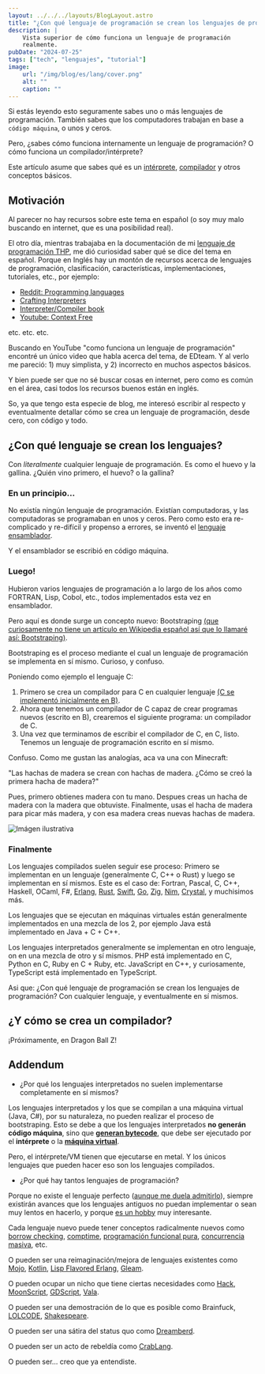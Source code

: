 ```yaml
---
layout: ../../../layouts/BlogLayout.astro
title: "¿Con qué lenguaje de programación se crean los lenguajes de programación?"
description: |
    Vista superior de cómo funciona un lenguaje de programación
    realmente.
pubDate: "2024-07-25"
tags: ["tech", "lenguajes", "tutorial"]
image: 
    url: "/img/blog/es/lang/cover.png"
    alt: ""
    caption: ""
---
```


Si estás leyendo esto seguramente sabes uno o más lenguajes
de programación. También sabes que los computadores trabajan
en base a `código máquina`, o unos y ceros.

Pero, ¿sabes cómo funciona internamente un lenguaje de programación?
O cómo funciona un compilador/intérprete?

Este artículo asume que sabes qué es un
[intérprete](https://es.wikipedia.org/wiki/Int%C3%A9rprete_(inform%C3%A1tica)),
[compilador](https://es.wikipedia.org/wiki/Compilador)
y otros conceptos básicos.


## Motivación

Al parecer no hay recursos sobre este tema en español (o soy
muy malo buscando en internet, que es una posibilidad real).

El otro día, mientras trabajaba en la documentación de mi
[lenguaje de programación THP](https://thp.araozu.dev/),
me dió curiosidad saber qué se dice del tema en español.
Porque en Inglés hay un montón de recursos acerca de lenguajes
de programación, clasificación, características, implementaciones,
tutoriales, etc., por ejemplo:

- [Reddit: Programming languages](https://old.reddit.com/r/ProgrammingLanguages/)
- [Crafting Interpreters](https://craftinginterpreters.com/)
- [Interpreter/Compiler book](https://interpreterbook.com/)
- [Youtube: Context Free](https://www.youtube.com/@contextfree)

etc. etc. etc.

Buscando en YouTube "como funciona un lenguaje de programación"
encontré un único video que habla acerca del tema, de EDteam.
Y al verlo me pareció: 1) muy simplista, y 2) incorrecto en
muchos aspectos básicos.

Y bien puede ser que no sé buscar cosas en internet, pero como
es común en el área, casi todos los recursos buenos están en
inglés.

So, ya que tengo esta especie de blog, me interesó escribir
al respecto y eventualmente detallar cómo se crea un
lenguaje de programación, desde cero, con código y todo.


## ¿Con qué lenguaje se crean los lenguajes?

Con *literalmente* cualquier lenguaje de programación.
Es como el huevo y la gallina. ¿Quién vino primero, el huevo?
o la gallina?


### En un principio...

No existía ningún lenguaje de programación. Existían computadoras,
y las computadoras se programaban en unos y ceros.
Pero como esto era re-complicado y re-difícil y propenso a errores,
se inventó el [lenguaje ensamblador](https://es.wikipedia.org/wiki/Lenguaje_ensamblador).

Y el ensamblador se escribió en código máquina.


### Luego!

Hubieron varios lenguajes de programación a lo largo de los años
como FORTRAN, Lisp, Cobol, etc., todos implementados esta vez en
ensamblador.

Pero aquí es donde surge un concepto nuevo: Bootstraping
[(que curiosamente no tiene un artículo en Wikipedia español así que
lo llamaré así: Bootstraping)](https://en.wikipedia.org/wiki/Bootstrapping_%28compilers%29).

Bootstraping es el proceso mediante el cual un lenguaje de
programación se implementa en sí mismo. Curioso, y confuso.

Poniendo como ejemplo el lenguaje C:

1. Primero se crea un compilador para C en cualquier lenguaje
    [(C se implementó inicialmente en B)](https://www.bell-labs.com/usr/dmr/www/chist.html).
2. Ahora que tenemos un compilador de C capaz de crear programas
    nuevos (escrito en B), crearemos el siguiente programa:
    un compilador de C.
3. Una vez que terminamos de escribir el compilador de C, en C,
    listo. Tenemos un lenguaje de programación escrito en sí mismo.

Confuso. Como me gustan las analogías, aca va una con Minecraft:

"Las hachas de madera se crean con hachas de madera. ¿Cómo
se creó la primera hacha de madera?"

Pues, primero obtienes madera con tu mano. Despues creas un
hacha de madera con la madera que obtuviste.
Finalmente, usas el hacha de madera para picar más madera,
y con esa madera creas nuevas hachas de madera.

![Imágen ilustrativa](/img/blog/es/lang/minecraft.jpg)


### Finalmente

Los lenguajes compilados suelen seguir ese
proceso: Primero se implementan en un lenguaje (generalmente
C, C++ o Rust) y luego se implementan en sí mismos. Este es el
caso de: Fortran, Pascal, C, C++, Haskell, OCaml,
F#, [Erlang](https://www.erlang.org/),
[Rust](https://www.rust-lang.org/), [Swift](https://swift.org/),
[Go](https://go.dev/), [Zig](https://ziglang.org/),
[Nim](https://nim-lang.org/), [Crystal](https://crystal-lang.org/),
y muchisimos más.

Los lenguajes que se ejecutan en máquinas virtuales
están generalmente implementados en una mezcla de los 2,
por ejemplo Java está implementado en Java + C + C++.

Los lenguajes interpretados generalmente se implementan en otro
lenguaje, on en una mezcla de otro y sí mismos.
PHP está implementado en C, Python en C, Ruby en C + Ruby, etc.
JavaScript en C++, y curiosamente, TypeScript está implementado
en TypeScript.

Asi que: ¿Con qué lenguaje de programación se crean los
lenguajes de programación? Con cualquier lenguaje, y eventualmente
en sí mismos.


## ¿Y cómo se crea un compilador?

¡Próximamente, en Dragon Ball Z!


## Addendum

- ¿Por qué los lenguajes interpretados no suelen implementarse
completamente en sí mismos?

Los lenguajes interpretados y los que se compilan a una máquina
virtual (Java, C#), por su naturaleza, no pueden
realizar el proceso de bootstraping. Esto se debe a que los
lenguajes interpretados **no generán código máquina**,
sino que [**generan bytecode**](https://es.wikipedia.org/wiki/Bytecode),
que debe ser ejecutado por el **intérprete** o la 
[**máquina virtual**](https://es.wikipedia.org/wiki/M%C3%A1quina_virtual_Java).

Pero, el intérprete/VM tienen que ejecutarse en metal. Y los únicos
lenguajes que pueden hacer eso son los lenguajes compilados.

- ¿Por qué hay tantos lenguajes de programación?

Porque no existe el lenguaje perfecto
([aunque me duela admitirlo](https://rust-lang.org/)),
siempre existirán avances que los lenguajes antiguos
no puedan implementar o sean muy lentos en hacerlo,
y porque [es un hobby](https://old.reddit.com/r/ProgrammingLanguages/)
muy interesante.

Cada lenguaje nuevo puede tener conceptos radicalmente nuevos
como [borrow checking](https://rust-lang.org/),
[comptime](https://ziglang.org/documentation/0.13.0/#comptime),
[programación funcional pura](https://www.haskell.org/),
[concurrencia masiva](https://www.erlang.org/), etc.

O pueden ser una reimaginación/mejora de lenguajes existentes
como [Mojo](https://www.modular.com/mojo),
[Kotlin](https://kotlinlang.org/),
[Lisp Flavored Erlang](https://lfe.io/),
[Gleam](https://gleam.run/).

O pueden ocupar un nicho que tiene ciertas necesidades
como [Hack](https://hacklang.org/), [MoonScript](https://moonscript.org/),
[GDScript](https://docs.godotengine.org/en/stable/tutorials/scripting/gdscript/gdscript_basics.html),
[Vala](https://vala.dev/).

O pueden ser una demostración de lo que es posible como
Brainfuck, [LOLCODE](http://www.lolcode.org/),
[Shakespeare](https://esolangs.org/wiki/Shakespeare).

O pueden ser una sátira del status quo como
[Dreamberd](https://github.com/TodePond/DreamBerd).

O pueden ser un acto de rebeldía como
[CrabLang](https://crablang.org/).

O pueden ser... creo que ya entendiste.


